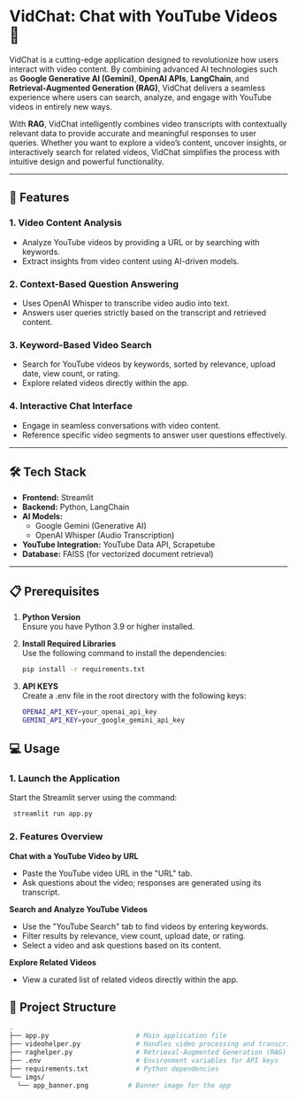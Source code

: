 # VidChat: Chat with YouTube Videos 🤖

VidChat is a cutting-edge application designed to revolutionize how users interact with video content. By combining advanced AI technologies such as **Google Generative AI (Gemini)**, **OpenAI APIs**, **LangChain**, and **Retrieval-Augmented Generation (RAG)**, VidChat delivers a seamless experience where users can search, analyze, and engage with YouTube videos in entirely new ways.

With **RAG**, VidChat intelligently combines video transcripts with contextually relevant data to provide accurate and meaningful responses to user queries. Whether you want to explore a video’s content, uncover insights, or interactively search for related videos, VidChat simplifies the process with intuitive design and powerful functionality. 

---

## 🚀 Features

### 1. **Video Content Analysis**
   - Analyze YouTube videos by providing a URL or by searching with keywords.
   - Extract insights from video content using AI-driven models.

### 2. **Context-Based Question Answering**
   - Uses OpenAI Whisper to transcribe video audio into text.
   - Answers user queries strictly based on the transcript and retrieved content.

### 3. **Keyword-Based Video Search**
   - Search for YouTube videos by keywords, sorted by relevance, upload date, view count, or rating.
   - Explore related videos directly within the app.

### 4. **Interactive Chat Interface**
   - Engage in seamless conversations with video content.
   - Reference specific video segments to answer user questions effectively.

---

## 🛠️ Tech Stack

- **Frontend:** Streamlit
- **Backend:** Python, LangChain
- **AI Models:**  
  - Google Gemini (Generative AI)  
  - OpenAI Whisper (Audio Transcription)  
- **YouTube Integration:** YouTube Data API, Scrapetube
- **Database:** FAISS (for vectorized document retrieval)

---

## 📋 Prerequisites

1. **Python Version**  
   Ensure you have Python 3.9 or higher installed.  

2. **Install Required Libraries**  
   Use the following command to install the dependencies:  
   ```bash
   pip install -r requirements.txt
3. **API KEYS**  
   Create a .env file in the root directory with the following keys:
   ```bash
   OPENAI_API_KEY=your_openai_api_key
   GEMINI_API_KEY=your_google_gemini_api_key

## 💻 Usage
### 1. **Launch the Application**
Start the Streamlit server using the command:
  ```bash
   streamlit run app.py
  ```
### 2. **Features Overview**

**Chat with a YouTube Video by URL**
<ul>
  <li>Paste the YouTube video URL in the "URL" tab.</li>
  <li>Ask questions about the video; responses are generated using its transcript.</li>
</ul>

**Search and Analyze YouTube Videos**
<ul>
  <li>Use the "YouTube Search" tab to find videos by entering keywords.</li>
  <li>Filter results by relevance, view count, upload date, or rating.</li>
  <li>Select a video and ask questions based on its content.</li>
</ul>

**Explore Related Videos**
<ul>
  <li>View a curated list of related videos directly within the app.</li>
</ul>

## 📂 Project Structure
  ```bash
.
├── app.py                      # Main application file
├── videohelper.py              # Handles video processing and transcription
├── raghelper.py                # Retrieval-Augmented Generation (RAG) functions
├── .env                        # Environment variables for API keys
├── requirements.txt            # Python dependencies
└── imgs/
    └── app_banner.png          # Banner image for the app
```


